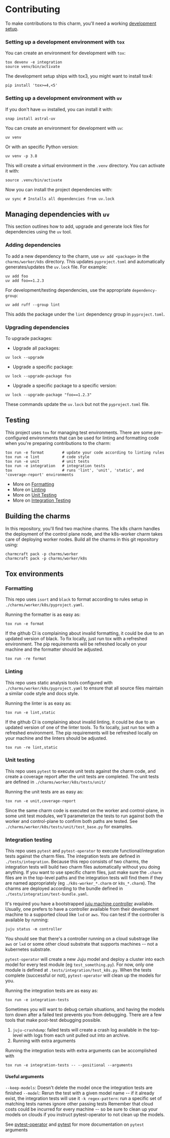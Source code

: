 # Contributing

To make contributions to this charm, you'll need a working [development setup](https://juju.is/docs/sdk/dev-setup).

### Setting up a development environment with `tox`

You can create an environment for development with `tox`:

```shell
tox devenv -e integration
source venv/bin/activate
```

The development setup ships with tox3, you might want to install tox4:

```shell
pip install 'tox>=4,<5'
```

### Setting up a development environment with `uv`

If you don't have `uv` installed, you can install it with:

```shell
snap install astral-uv
```

You can create an environment for development with `uv`:

```shell
uv venv
```

Or with an specific Python version:

```shell
uv venv -p 3.8
```

This will create a virtual environment in the `.venv` directory. You can
activate it with:

```shell
source .venv/bin/activate
```

Now you can install the project dependencies with:

```shell
uv sync # Installs all dependencies from uv.lock
```

## Managing dependencies with `uv`

This section outlines how to add, upgrade and generate lock files for
dependencies using the `uv` tool.

### Adding dependencies

To add a new dependency to the charm, use `uv add <package>` in the
`charms/worker/k8s` directory. This updates `pyproject.toml` and
automatically generates/updates the `uv.lock` file. For example:

```shell
uv add foo
uv add foo==1.2.3
```

For development/testing dependencies, use the appropriate `dependency-group`:

```shell
uv add ruff --group lint
```

This adds the package under the `lint` dependency group in `pyproject.toml`.

### Upgrading dependencies

To upgrade packages:

- Upgrade all packages:
```shell
uv lock --upgrade
```

- Upgrade a specific package:
```shell
uv lock --upgrade-package foo
```

- Upgrade a specific package to a specific version:
```shell
uv lock --upgrade-package "foo==1.2.3"
```

These commands update the `uv.lock` but not the `pyproject.toml` file.

## Testing

This project uses `tox` for managing test environments. There are some pre-configured environments
that can be used for linting and formatting code when you're preparing contributions to the charm:

```shell
tox run -e format        # update your code according to linting rules
tox run -e lint          # code style
tox run -e unit          # unit tests
tox run -e integration   # integration tests
tox                      # runs 'lint', 'unit', 'static', and 'coverage-report' environments
```

* More on [Formatting]()
* More on [Linting]()
* More on [Unit Testing]()
* More on [Integration Testing]()

## Building the charms

In this repository, you'll find two machine charms.
The k8s charm handles the deployment of the control plane node, and the k8s-worker charm takes care of deploying worker nodes.
Build all the charms in this git repository using:

```shell
charmcraft pack -p charms/worker
charmcraft pack -p charms/worker/k8s
```

## Tox environments

### Formatting

This repo uses `isort` and `black` to format according to rules setup in `./charms/worker/k8s/pyproject.yaml`.

Running the formatter is as easy as:

```shell
tox run -e format
```

If the github CI is complaining about invalid formatting, it could be due to an updated version of black. To fix locally, just run tox with a refreshed environment. The pip requirements will be refreshed locally on your machine and the formatter should be adjusted.

```shell
tox run -re format
```

### Linting

This repo uses static analysis tools configured with `./charms/worker/k8s/pyproject.yaml` to ensure that all source files maintain a similar code style and docs style.

Running the linter is as easy as:

```shell
tox run -e lint,static
```

If the github CI is complaining about invalid linting, it could be due to an updated version of one of the linter tools. To fix locally, just run tox with a refreshed environment. The pip requirements will be refreshed locally on your machine and the linters should be adjusted.

```shell
tox run -re lint,static
```

### Unit testing

This repo uses `pytest` to execute unit tests against the charm code, and create a coverage report after the unit tests are completed. The unit tests are defined in `./charms/worker/k8s/tests/unit/`

Running the unit tests are as easy as:

```shell
tox run -e unit,coverage-report
```

Since the same charm code is executed on the worker and control-plane, in some unit test modules, we'll parameterize the tests to run against both the worker and control-plane to confirm both paths are tested. See `./charms/worker/k8s/tests/unit/test_base.py` for examples.

### Integration testing

This repo uses `pytest` and `pytest-operator` to execute functional/integration tests against the charm files. The integration tests are defined in `./tests/integration`. Because this repo consists of two charms, the integration tests will build two charm files automatically without you doing anything. If you want to use specific charm files, just make sure the `.charm` files are in the top-level paths and the integration tests will find them if they are named appropriately (eg `./k8s-worker_*.charm` or `k8s_*.charm`). The charms are deployed according to the bundle defined in `./tests/integration/test-bundle.yaml`.

It's required you have a bootstrapped [juju machine controller](https://juju.is/docs/juju/manage-controllers) available. Usually, one prefers to have a controller available from their development machine to a supported cloud like `lxd` or `aws`. You can test if the controller is available by running:

```shell
juju status -m controller
```

You should see that there's a controller running on a cloud substrage like `aws` or `lxd` or some other cloud substrate that supports machines -- not a kubernetes substrate.

`pytest-operator` will create a new Juju model and deploy a cluster into each model for every test module (eg `test_something.py`). For now, only one module is defined at `.tests/integration/test_k8s.py`. When the tests complete (successful or not), `pytest-operator` will clean up the models for you.

Running the integration tests are as easy as:

```shell
tox run -e integration-tests
```

Sometimes you will want to debug certain situations, and having the models torn down after a failed test prevents you from debugging. There are a few tools that make post-test debugging possible.

1) `juju-crashdump`: failed tests will create a crash log available in the top-level with logs from each unit pulled out into an archive.
2) Running with extra arguments

Running the integration tests with extra arguments can be accomplished with

```shell
tox run -e integration-tests -- --positional --arguments
```

#### Useful arguments

`--keep-models`: Doesn't delete the model once the integration tests are finished
`--model`: Rerun the test with a given model name -- if it already exist, the integration tests will use it
`-k regex-pattern`: run a specific set of matching tests names ignore other passing tests
Remember that cloud costs could be incurred for every machine -- so be sure to clean up your models on clouds if you instruct pytest-operator to not clean up the models.

See [pytest-operator](https://github.com/charmed-kubernetes/pytest-operator/blob/main/docs/reference.md) and [pytest](https://docs.pytest.org/en/7.1.x/contents.html) for more documentation on `pytest` arguments
